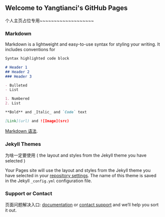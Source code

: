 ## Welcome to Yangtianci's GitHub Pages

个人主页占位专用~~~~~~~~~~~~~~~~~~~

### Markdown

Markdown is a lightweight and easy-to-use syntax for styling your writing. It includes conventions for

```markdown
Syntax highlighted code block

# Header 1
## Header 2
### Header 3

- Bulleted
- List

1. Numbered
2. List

**Bold** and _Italic_ and `Code` text

[Link](url) and ![Image](src)
```

[Markdown 语法](https://guides.github.com/features/mastering-markdown/).

### Jekyll Themes

为啥一定要使用 ( the layout and styles from the Jekyll theme you have selected ) 

Your Pages site will use the layout and styles from the Jekyll theme you have selected in your [repository settings](https://github.com/yangtianci/yangtianci.github.io/settings). The name of this theme is saved in the Jekyll `_config.yml` configuration file.

### Support or Contact

页面问题解决入口: [documentation](https://help.github.com/categories/github-pages-basics/) or [contact support](https://github.com/contact) and we’ll help you sort it out.

